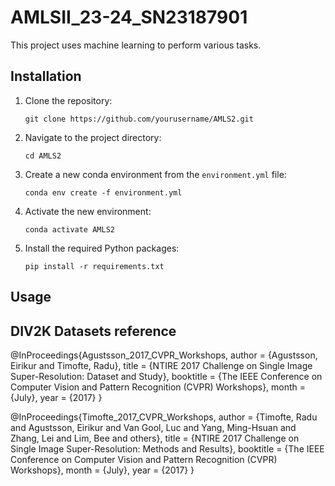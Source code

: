 # AMLSII_23-24_SN23187901

This project uses machine learning to perform various tasks.

## Installation

1. Clone the repository:
    ```
    git clone https://github.com/yourusername/AMLS2.git
    ```

2. Navigate to the project directory:
    ```
    cd AMLS2
    ```

3. Create a new conda environment from the `environment.yml` file:
    ```
    conda env create -f environment.yml
    ```

4. Activate the new environment:
    ```
    conda activate AMLS2
    ```

5. Install the required Python packages:
    ```
    pip install -r requirements.txt
    ```

## Usage


## DIV2K Datasets reference

@InProceedings{Agustsson_2017_CVPR_Workshops,
	author = {Agustsson, Eirikur and Timofte, Radu},
	title = {NTIRE 2017 Challenge on Single Image Super-Resolution: Dataset and Study},
	booktitle = {The IEEE Conference on Computer Vision and Pattern Recognition (CVPR) Workshops},
	month = {July},
	year = {2017}
} 

@InProceedings{Timofte_2017_CVPR_Workshops,
author = {Timofte, Radu and Agustsson, Eirikur and Van Gool, Luc and Yang, Ming-Hsuan and Zhang, Lei and Lim, Bee and others},
title = {NTIRE 2017 Challenge on Single Image Super-Resolution: Methods and Results},
booktitle = {The IEEE Conference on Computer Vision and Pattern Recognition (CVPR) Workshops},
month = {July},
year = {2017}
}
